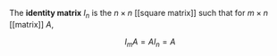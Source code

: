 The **identity matrix** $I_n$ is the $n\times n$ [[square matrix]] such that for $m \times n$ [[matrix]] $A$,

$$
I_m A = A I_n = A
$$